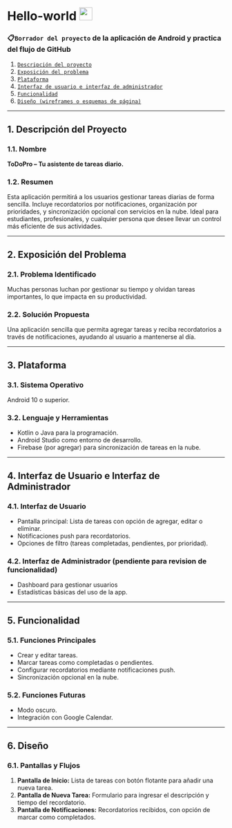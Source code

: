 <h1> Hello-world <img src="https://raw.githubusercontent.com/iampavangandhi/iampavangandhi/master/gifs/Hi.gif" width="30px"></h1>

 ### 📋`Borrador del proyecto` de la aplicación de Android y practica del flujo de GitHub

 
1. [`Descripción del proyecto`](#descripción-del-proyecto) 
2. [`Exposición del problema`](#exposición-del-problema) 
3. [`Plataforma`](#plataforma) 
4. [`Interfaz de usuario e interfaz de administrador`](#Interfaz-de-usuario-e-interfaz-de-administrador) 
5. [`Funcionalidad`](#funcionalidad) 
6. [`Diseño (wireframes o esquemas de página)`](#Diseño-(wireframes-o-esquemas-de-página)) 

---

## 1. Descripción del Proyecto  
### 1.1. Nombre  
**ToDoPro – Tu asistente de tareas diario.**

### 1.2. Resumen  
Esta aplicación permitirá a los usuarios gestionar tareas diarias de forma sencilla. Incluye recordatorios por notificaciones, organización por prioridades, y sincronización opcional con servicios en la nube. Ideal para estudiantes, profesionales, y cualquier persona que desee llevar un control más eficiente de sus actividades.

---

## 2. Exposición del Problema  
### 2.1. Problema Identificado  
Muchas personas luchan por gestionar su tiempo y olvidan tareas importantes, lo que impacta en su productividad.

### 2.2. Solución Propuesta  
Una aplicación sencilla que permita agregar tareas y reciba recordatorios a través de notificaciones, ayudando al usuario a mantenerse al día.

---

## 3. Plataforma  
### 3.1. Sistema Operativo  
Android 10 o superior.

### 3.2. Lenguaje y Herramientas  
- Kotlin o Java para la programación.  
- Android Studio como entorno de desarrollo.  
- Firebase (por agregar) para sincronización de tareas en la nube.

---

## 4. Interfaz de Usuario e Interfaz de Administrador  
### 4.1. Interfaz de Usuario  
- Pantalla principal: Lista de tareas con opción de agregar, editar o eliminar.  
- Notificaciones push para recordatorios.  
- Opciones de filtro (tareas completadas, pendientes, por prioridad).

### 4.2. Interfaz de Administrador (pendiente para revision de funcionalidad)  
- Dashboard para gestionar usuarios   
- Estadísticas básicas del uso de la app.

---

## 5. Funcionalidad  
### 5.1. Funciones Principales  
- Crear y editar tareas.  
- Marcar tareas como completadas o pendientes.  
- Configurar recordatorios mediante notificaciones push.  
- Sincronización opcional en la nube.

### 5.2. Funciones Futuras  
- Modo oscuro.  
- Integración con Google Calendar.

---

## 6. Diseño
### 6.1. Pantallas y Flujos  
1. **Pantalla de Inicio:** Lista de tareas con botón flotante para añadir una nueva tarea.  
2. **Pantalla de Nueva Tarea:** Formulario para ingresar el descripción y tiempo del recordatorio.  
3. **Pantalla de Notificaciones:** Recordatorios recibidos, con opción de marcar como completados.



